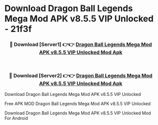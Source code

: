 # Download Dragon Ball Legends Mega Mod APK v8.5.5 VIP Unlocked - 21f3f



<div align="center">
<h3>🔴 Download [Server1] 👉👉 <a href="https://momento.my/?title=Dragon_Ball_Legends_Mega_Mod_APK_v8.5.5_VIP_Unlocked">Dragon Ball Legends Mega Mod APK v8.5.5 VIP Unlocked Mod Apk</a></h3><br>

<h3>🔴 Download [Server2] 👉👉 <a href="https://momento.my/?title=Dragon_Ball_Legends_Mega_Mod_APK_v8.5.5_VIP_Unlocked">Dragon Ball Legends Mega Mod APK v8.5.5 VIP Unlocked Mod Apk</a></h3>
</div>



Download Dragon Ball Legends Mega Mod APK v8.5.5 VIP Unlocked 

Free APK MOD Dragon Ball Legends Mega Mod APK v8.5.5 VIP Unlocked 

Download Dragon Ball Legends Mega Mod APK v8.5.5 VIP Unlocked Mod For Android
